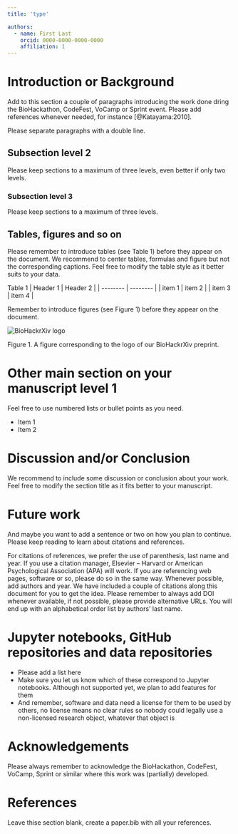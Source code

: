 ```yaml
---
title: 'type'

authors:
  - name: First Last
    orcid: 0000-0000-0000-0000
    affiliation: 1
---
```


[//]: # ()
[//]: # (---)

[//]: # ()
[//]: # (title: 'type')

[//]: # ()
[//]: # (feature:)

[//]: # ()
[//]: # (  - name: 'elevation', 'extract-concen', 'amplicon-concentration', 'depth', 'ph', 'toc', 'ec', )

[//]: # ()
[//]: # (    'average-soil-relative-humidity', 'relative-humidity-soil-high', )

[//]: # ()
[//]: # (    'relative-humidity-soil-low', 'percent-relative-humidity-soil-100', )

[//]: # ()
[//]: # (    'average-soil-temperature', 'temperature-soil-high', 'temperature-soil-low', 'percentcover')

[//]: # ()
[//]: # ()
[//]: # (  - unit: m.a.s.l. µg/ml ? A &#40;0–60 cm&#41;, B &#40;60–220 cm&#41;, C &#40;220–340 cm&#41; logarithmic  μg TOC g−1 )

[//]: # ()
[//]: # (    S/m %  % % t° t° t°)

[//]: # ()
[//]: # (  - mean: 2825	2.92	9.54	2.0	7.05	693.8	0.72	63.27 78.51	43.62	37.86	15.72  )

[//]: # ()
[//]: # (    23.61	7.24	1.82)

[//]: # ()
[//]: # (  - std: 1014.23	5.96	6.81	0.46	2.53	1958.49	1.26	33.54	32.09	32.58	39.)

[//]: # ()
[//]: # (45	5.8	6.82	5.96	3.05 )

[//]: # ()
[//]: # (  - min: 895	0.01	0.12	1.0	0	0	0	0	0	0	0	0	0	-2.57	0 )

[//]: # ()
[//]: # (  - max: 4697	33.49	19.2	3.0	9.36	16449	6.08	100	100	100	100	23.61	35.21	18.33	8.8)

[//]: # ()
[//]: # (---)

# Introduction or Background

Add to this section a couple of paragraphs introducing the work done dring the BioHackathon, CodeFest, VoCamp or Sprint event. Please add references whenever needed, for instance [@Katayama:2010].

Please separate paragraphs with a double line.

## Subsection level 2

Please keep sections to a maximum of three levels, even better if only two levels.

### Subsection level 3

Please keep sections to a maximum of three levels.

## Tables, figures and so on

Please remember to introduce tables (see Table 1) before they appear on the document. We recommend to center tables, formulas and figure but not the corresponding captions. Feel free to modify the table style as it better suits to your data.

Table 1
| Header 1 | Header 2 |
| -------- | -------- |
| item 1 | item 2 |
| item 3 | item 4 |

Remember to introduce figures (see Figure 1) before they appear on the document. 

![BioHackrXiv logo](./biohackrxiv.png)
 
Figure 1. A figure corresponding to the logo of our BioHackrXiv preprint.

# Other main section on your manuscript level 1

Feel free to use numbered lists or bullet points as you need.
* Item 1
* Item 2

# Discussion and/or Conclusion

We recommend to include some discussion or conclusion about your work. Feel free to modify the section title as it fits better to your manuscript.

# Future work

And maybe you want to add a sentence or two on how you plan to continue. Please keep reading to learn about citations and references.

For citations of references, we prefer the use of parenthesis, last name and year. If you use a citation manager, Elsevier – Harvard or American Psychological Association (APA) will work. If you are referencing web pages, software or so, please do so in the same way. Whenever possible, add authors and year. We have included a couple of citations along this document for you to get the idea. Please remember to always add DOI whenever available, if not possible, please provide alternative URLs. You will end up with an alphabetical order list by authors’ last name.

# Jupyter notebooks, GitHub repositories and data repositories

* Please add a list here
* Make sure you let us know which of these correspond to Jupyter notebooks. Although not supported yet, we plan to add features for them
* And remember, software and data need a license for them to be used by others, no license means no clear rules so nobody could legally use a non-licensed research object, whatever that object is

# Acknowledgements
Please always remember to acknowledge the BioHackathon, CodeFest, VoCamp, Sprint or similar where this work was (partially) developed.

# References

Leave thise section blank, create a paper.bib with all your references.

[//]: # (# q2-gglasso)

[//]: # ()
[//]: # ([![PyPI license]&#40;https://img.shields.io/pypi/l/gglasso.svg&#41;]&#40;https://pypi.python.org/pypi/gglasso/&#41;)

[//]: # ([![Python version]&#40;https://img.shields.io/badge/python-3.6%20%7C%203.7%20%7C%203.8%20%7C%203.9-blue&#41;]&#40;https://www.python.org/&#41;)

[//]: # ([![Documentation Status]&#40;https://readthedocs.org/projects/gglasso/badge/?version=latest&#41;]&#40;http://gglasso.readthedocs.io/?badge=latest&#41;)

[//]: # ()
[//]: # (This is a QIIME 2 plugin which contains algorithms for solving General Graphical Lasso &#40;GGLasso&#41; problems, including single, multiple, as well as latent )

[//]: # (Graphical Lasso problems. <br>)

[//]: # ()
[//]: # ([Docs]&#40;https://gglasso.readthedocs.io/en/latest/&#41; | [Examples]&#40;https://gglasso.readthedocs.io/en/latest/auto_examples/index.html&#41;)

[//]: # ()
[//]: # (For details on QIIME 2, see https://qiime2.org.)

[//]: # ()
[//]: # (# Installation)

[//]: # ()
[//]: # (# Tutorial)


